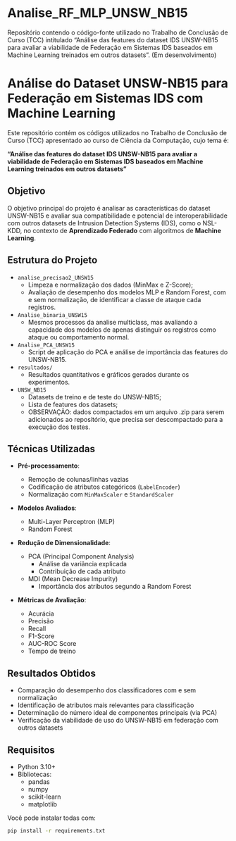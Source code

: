 # Analise_RF_MLP_UNSW_NB15
Repositório contendo o código-fonte utilizado no Trabalho de Conclusão de Curso (TCC) intitulado “Análise das features do dataset IDS UNSW-NB15 para avaliar a viabilidade de Federação em Sistemas IDS baseados em Machine Learning treinados em outros datasets”. (Em desenvolvimento)

# Análise do Dataset UNSW-NB15 para Federação em Sistemas IDS com Machine Learning

Este repositório contém os códigos utilizados no Trabalho de Conclusão de Curso (TCC) apresentado ao curso de Ciência da Computação, cujo tema é:

**“Análise das features do dataset IDS UNSW-NB15 para avaliar a viabilidade de Federação em Sistemas IDS baseados em Machine Learning treinados em outros datasets”**

## Objetivo

O objetivo principal do projeto é analisar as características do dataset UNSW-NB15 e avaliar sua compatibilidade e potencial de interoperabilidade com outros datasets de Intrusion Detection Systems (IDS), como o NSL-KDD, no contexto de **Aprendizado Federado** com algoritmos de **Machine Learning**.

## Estrutura do Projeto

- `analise_precisao2_UNSW15`
  - Limpeza e normalização dos dados (MinMax e Z-Score);
  - Avaliação de desempenho dos modelos MLP e Random Forest, com e sem normalização, de identificar a classe de ataque cada registros.
- `Analise_binaria_UNSW15`
  - Mesmos processos da analise multiclass, mas avaliando a capacidade dos modelos de apenas distinguir os registros como ataque ou comportamento normal.
- `Analise_PCA_UNSW15`
  - Script de aplicação do PCA e análise de importância das features do UNSW-NB15.
- `resultados/`
  - Resultados quantitativos e gráficos gerados durante os experimentos.
- `UNSW_NB15`
  - Datasets de treino e de teste do UNSW-NB15;
  - Lista de features dos datasets;
  - OBSERVAÇÃO: dados compactados em um arquivo .zip para serem adicionados ao repositório, que precisa ser descompactado para a execução dos testes.

## Técnicas Utilizadas

- **Pré-processamento**:
  - Remoção de colunas/linhas vazias
  - Codificação de atributos categóricos (`LabelEncoder`)
  - Normalização com `MinMaxScaler` e `StandardScaler`

- **Modelos Avaliados**:
  - Multi-Layer Perceptron (MLP)
  - Random Forest

- **Redução de Dimensionalidade**:
  - PCA (Principal Component Analysis)
    - Análise da variância explicada
    - Contribuição de cada atributo
  - MDI (Mean Decrease Impurity)
    - Importância dos atributos segundo a Random Forest

- **Métricas de Avaliação**:
  - Acurácia
  - Precisão
  - Recall
  - F1-Score
  - AUC-ROC Score
  - Tempo de treino

## Resultados Obtidos

- Comparação do desempenho dos classificadores com e sem normalização
- Identificação de atributos mais relevantes para classificação
- Determinação do número ideal de componentes principais (via PCA)
- Verificação da viabilidade de uso do UNSW-NB15 em federação com outros datasets

## Requisitos

- Python 3.10+
- Bibliotecas:
  - pandas
  - numpy
  - scikit-learn
  - matplotlib

Você pode instalar todas com:

```bash
pip install -r requirements.txt
